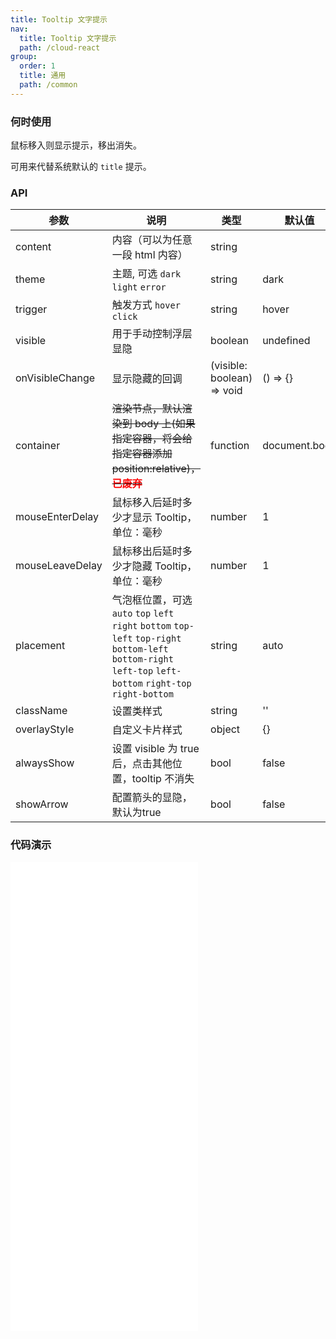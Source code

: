 ```yaml
---
title: Tooltip 文字提示
nav:
  title: Tooltip 文字提示
  path: /cloud-react
group:
  order: 1
  title: 通用
  path: /common
---
```


### 何时使用

鼠标移入则显示提示，移出消失。

可用来代替系统默认的 `title` 提示。

### API

| 参数              | 说明                                                                                                                                                    | 类型     | 默认值        |
|-----------------|-------------------------------------------------------------------------------------------------------------------------------------------------------| -------- | ------------- |
| content         | 内容（可以为任意一段 html 内容）                                                                                                                                   | string   |               |
| theme           | 主题, 可选 `dark` `light` `error`                                                                                                                         | string   | dark          |
| trigger         | 触发方式 `hover` `click`                                                                                                                                  | string   | hover         |
| visible         | 用于手动控制浮层显隐                                                                                                                                            | boolean  | undefined             |
| onVisibleChange | 显示隐藏的回调                                                                                                                                               | (visible: boolean) => void  | () => {}       |
| container       | <del>渲染节点，默认渲染到 body 上(如果指定容器，将会给指定容器添加 position:relative)，<b style="color: red">已废弃</b></del>                                                        | function | document.body |
| mouseEnterDelay | 鼠标移入后延时多少才显示 Tooltip，单位：毫秒                                                                                                                            | number   | 1             |
| mouseLeaveDelay | 鼠标移出后延时多少才隐藏 Tooltip，单位：毫秒                                                                                                                            | number   | 1             |
| placement       | 气泡框位置，可选 `auto` `top` `left` `right` `bottom` `top-left` `top-right` `bottom-left` `bottom-right` `left-top` `left-bottom` `right-top` `right-bottom` | string   | auto          |
| className       | 设置类样式                                                                                                                                                 | string   | ''            |
| overlayStyle    | 自定义卡片样式                                                                                                                                               | object   | {}            |
| alwaysShow      | 设置 visible 为 true 后，点击其他位置，tooltip 不消失                                                                                                                | bool   | false            |
| showArrow       | 配置箭头的显隐，默认为true                                                                                                                                       | bool   | false            |

 ### 代码演示 

<embed src="@components/tooltip/demos/control.md" /> 

<embed src="@components/tooltip/demos/placement.md" /> 

<embed src="@components/tooltip/demos/theme.md" /> 

<embed src="@components/tooltip/demos/tigger.md" />

<embed src="@components/tooltip/demos/showArrow.md" />

